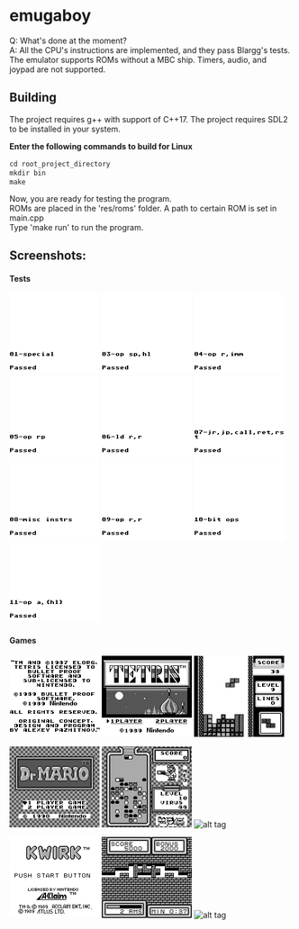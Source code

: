 # emugaboy

Q: What's done at the moment?  
A: All the CPU's instructions are implemented, and they pass Blargg's tests. The emulator supports ROMs without a MBC ship. Timers, audio, and joypad are not supported.

## Building
The project requires g++ with support of C++17.
The project requires SDL2 to be installed in your system.

**Enter the following commands to build for Linux**
```
cd root_project_directory
mkdir bin
make
```

Now, you are ready for testing the program.  
ROMs are placed in the 'res/roms' folder. A path to certain ROM is set in main.cpp  
Type 'make run' to run the program.

## Screenshots:
#### Tests
![alt tag](/res/images/cpu_tests/01-special.png)
![alt tag](/res/images/cpu_tests/03-op_sp,hl.png)
![alt tag](/res/images/cpu_tests/04-op_r,imm.png)
![alt tag](/res/images/cpu_tests/05-op_rp.png)
![alt tag](/res/images/cpu_tests/06-ld_r,r.png)
![alt tag](/res/images/cpu_tests/07-jr,jp,call,ret,rst.png)
![alt tag](/res/images/cpu_tests/08-misc_instrs.png)
![alt tag](/res/images/cpu_tests/09-op_r,r.png)
![alt tag](/res/images/cpu_tests/10-bit_ops.png)
![alt tag](/res/images/cpu_tests/11-op_a,hl.png)
#### Games
![alt tag](/res/images/tetris/example_1.png)
![alt tag](/res/images/tetris/example_2.png)
![alt tag](/res/images/tetris/example_3.png)

![alt tag](/res/images/dr_mario/example_1.png)
![alt tag](/res/images/dr_mario/example_2.png)
![alt tag](/res/images/dr_mario/example_3.png)

![alt tag](/res/images/kwirk/example_1.png)
![alt tag](/res/images/kwirk/example_2.png)
![alt tag](/res/images/kwirk/example_3.png)

